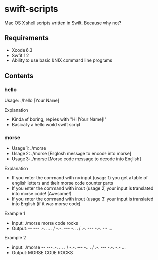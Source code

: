 # swift-scripts

Mac OS X shell scripts written in Swift. Because why not?

## Requirements

* Xcode 6.3
* Swfit 1.2
* Ability to use basic UNIX command line programs

## Contents

### hello

Usage: ./hello [Your Name]

Explanation 
* Kinda of boring, replies with "Hi [Your Name]!"
* Basically a hello world swift script

### morse

* Usage 1: ./morse
* Usage 2: ./morse [Englosh message to encode into morse]
* Usage 3: ./morse [Morse code message to decode into English]

Explanation
* If you enter the command with no input (usage 1) you get a table of english letters and their morse code counter parts
* If you enter the command with input (usage 2) your input is translated into morse code! (Awesome!)
* If you enter the command with input (usage 3) your input is translated into English (if it was morse code)

Example 1
* Input: ./morse morse code rocks
* Output: -- --- .-. ... . / -.-. --- -.. . / .-. --- -.-. -.- ...

Example 2
* input: ./morse -- --- .-. ... . / -.-. --- -.. . / .-. --- -.-. -.- ...
* Output: MORSE CODE ROCKS
